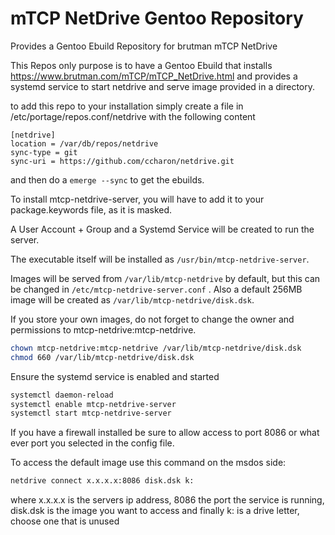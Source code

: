 # mTCP NetDrive Gentoo Repository

Provides a Gentoo Ebuild Repository for brutman mTCP NetDrive

This Repos only purpose is to have a Gentoo Ebuild that installs https://www.brutman.com/mTCP/mTCP_NetDrive.html and provides a systemd service to start netdrive and serve image provided in a directory. 


to add this repo to your installation simply create a file in /etc/portage/repos.conf/netdrive with the following content

```
[netdrive]
location = /var/db/repos/netdrive
sync-type = git
sync-uri = https://github.com/ccharon/netdrive.git
```
and then do a `emerge --sync` to get the ebuilds.

To install mtcp-netdrive-server, you will have to add it to your package.keywords file, as it is masked. 
 
A User Account + Group and a Systemd Service will be created to run the server.

The executable itself will be installed as ```/usr/bin/mtcp-netdrive-server```.

Images will be served from ```/var/lib/mtcp-netdrive``` by default, but this can be changed in ```/etc/mtcp-netdrive-server.conf``` .
Also a default 256MB image will be created as ```/var/lib/mtcp-netdrive/disk.dsk```. 

If you store your own images, do not forget to change the owner and permissions to mtcp-netdrive:mtcp-netdrive.
```bash
chown mtcp-netdrive:mtcp-netdrive /var/lib/mtcp-netdrive/disk.dsk
chmod 660 /var/lib/mtcp-netdrive/disk.dsk
```

Ensure the systemd service is enabled and started
```bash
systemctl daemon-reload
systemctl enable mtcp-netdrive-server
systemctl start mtcp-netdrive-server
```

If you have a firewall installed be sure to allow access to port 8086 or what ever port you selected in the config file.

To access the default image use this command on the msdos side:
```bash
netdrive connect x.x.x.x:8086 disk.dsk k:
```
where x.x.x.x is the servers ip address, 8086 the port the service is running, disk.dsk is the image you want to access and finally k: is a drive letter, choose one that is unused
